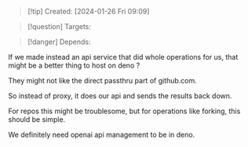 
>[!tip] Created: [2024-01-26 Fri 09:09]

>[!question] Targets: 

>[!danger] Depends: 

If we made instead an api service that did whole operations for us, that might be a better thing to host on deno ?

They might not like the direct passthru part of github.com.

So instead of proxy, it does our api and sends the results back down.

For repos this might be troublesome, but for operations like forking, this should be simple.

We definitely need openai api management to be in deno.
